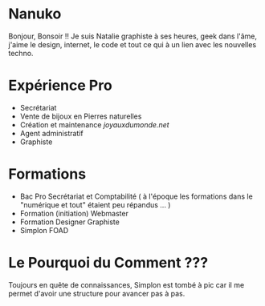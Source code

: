 # Nanuko

Bonjour, Bonsoir !! Je suis Natalie graphiste à ses heures, geek dans l'âme, j'aime le design, internet, le code et tout ce qui à un lien avec les nouvelles techno.


# Expérience Pro

* Secrétariat 
* Vente de bijoux en Pierres naturelles
* Création et maintenance _joyauxdumonde.net_
* Agent administratif 
* Graphiste

# Formations 

* Bac Pro Secrétariat et Comptabilité ( à l'époque les formations dans le "numérique et tout" étaient peu répandus ... ) 
* Formation (initiation) Webmaster
* Formation Designer Graphiste
* Simplon FOAD


# Le Pourquoi du Comment ???

Toujours en quête de connaissances, Simplon est tombé à pic car il me permet d'avoir une structure pour avancer pas à pas.


